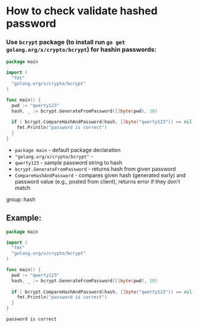 # How to check validate hashed password

### Use **`bcrypt`** package (to install run `go get golang.org/x/crypto/bcrypt`) for hashin passwords:

```go
package main

import (
  "fmt"
  "golang.org/x/crypto/bcrypt"
)

func main() {
  pwd := "qwerty123"
  hash, _ := bcrypt.GenerateFromPassword([]byte(pwd), 10)
  
  if ( bcrypt.CompareHashAndPassword(hash, []byte("qwerty123")) == nil ) {
    fmt.Println("password is correct")
  }
}
```

- `package main` - default package declaration
- `"golang.org/x/crypto/bcrypt"` - 
- `qwerty123` - sample password string to hash
- `bcrypt.GenerateFromPassword` - returns hash from given password
- `CompareHashAndPassword` - compares given hash (generated early) and password value (e.g., posted from client), returns error if they don't match

group: hash

## Example: 
```go
package main

import (
  "fmt"
  "golang.org/x/crypto/bcrypt"
)

func main() {
  pwd := "qwerty123"
  hash, _ := bcrypt.GenerateFromPassword([]byte(pwd), 10)
  
  if ( bcrypt.CompareHashAndPassword(hash, []byte("qwerty123")) == nil ) {
    fmt.Println("password is correct")
  }
}
```
```
password is correct

```

